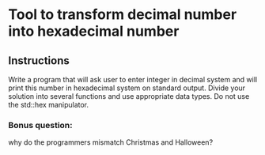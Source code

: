 # Tool to transform decimal number into hexadecimal number

## Instructions
Write a program that will ask user to enter integer in decimal system 
and will print this number in hexadecimal system on standard output. 
Divide your solution into several functions and use appropriate data types. 
Do not use the std::hex manipulator.

### Bonus question: 
why do the programmers mismatch Christmas and Halloween?
